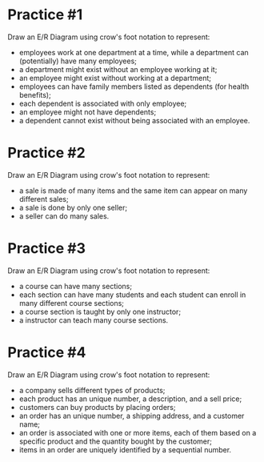 # Practice #1

Draw an E/R Diagram using crow's foot notation to represent:​

* employees work at one department at a time, while a department can (potentially) have many employees​;
* a department might exist without an employee working at it;
* an employee might exist without working at a department;
* employees can have family members listed as dependents (for health benefits)​; 
* each dependent is associated with only employee; 
* an employee might not have dependents; 
* a dependent cannot exist without being associated with an employee.

# Practice #2

Draw an E/R Diagram using crow's foot notation to represent:​ 

* a sale is made of many items and the same item can appear on many different sales​; 
* a sale is done by only one seller;
* a seller can do many sales​. 

# Practice #3

Draw an E/R Diagram using crow's foot notation to represent:​ 

* a course can have many sections​; 
* each section can have many students and each student can enroll in many different course sections​; 
* a course section is taught by only one instructor​;
* a instructor can teach many course sections. 

# Practice #4

Draw an E/R Diagram using crow's foot notation to represent:​

* a company sells different types of products​;
* each product has an unique number, a description, and a sell price​; 
* customers can buy products by placing orders​; 
* an order has an unique number, a shipping address, and a customer name​; 
* an order is associated with one or more items, each of them based on a specific product and the quantity bought by the customer​; 
* items in an order are uniquely identified by a sequential number. 